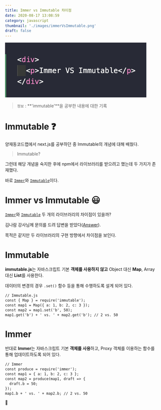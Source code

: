 ```yaml
---
title: Immer vs Immutable 차이점
date: 2020-08-17 13:08:59
category: javascript
thumbnail: './images/immerVsImmutable.png'
draft: false
---
```


![](./images/immerVsImmutable.png)

> `정보` : **'immutable'**을 공부한 내용에 대한 기록

# Immutable ❓

양재동코드랩에서 next.js를 공부하던 중 Immutable의 개념에 대해 배웠다.

> Immutable?

그런데 해당 개념을 숙지한 후에 npm에서 라이브러리를 받으려고 했는데 두 가지가 존재했다.

바로 [`Immer`](https://immerjs.github.io/immer/docs/introduction)와 [`Immutable`](https://immutable-js.github.io/immutable-js)이다.

# Immer vs Immutable 😃

[`Immer`](https://immerjs.github.io/immer/docs/introduction)와 [`Immutable`](https://immutable-js.github.io/immutable-js) 두 개의 라이브러리의 차이점이 있을까?

김나람 강사님께 문의를 드려 답변을 받았다([Answer](https://github.com/grotesq/codelab-next-js-3rd/issues/2)).

목적은 같지만 두 라이브러리의 구현 방향에서 차이점을 보인다.

# Immutable

**immutable.js**는 자바스크립트 기본 **객체를 사용하지 않고** Object 대신 **Map**, Array 대신 **List**를 사용한다.

데이터의 변경의 경우 `.set()` 함수 등을 통해 수행하도록 설계 되어 있다.

```js{}
// Immutable.js
const { Map } = require('immutable');
const map1 = Map({ a: 1, b: 2, c: 3 });
const map2 = map1.set('b', 50);
map1.get('b') + ' vs. ' + map2.get('b'); // 2 vs. 50
```

# Immer

반대로 **Immer**는 자바스크립트 기본 **객체를 사용**하고, Proxy 객체를 이용하는 함수를 통해 업데이트하도록 되어 있다.

```js{}
// Immer
const produce = require('immer');
const map1 = { a: 1, b: 2, c: 3 };
const map2 = produce(map1, draft => {
  draft.b = 50;
});
map1.b + ' vs. ' + map2.b; // 2 vs. 50
```

👋
